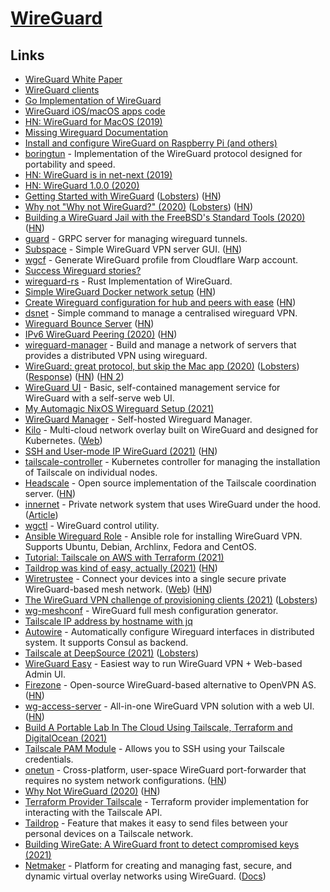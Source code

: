 # [WireGuard](https://openwrt.org/docs/guide-user/services/vpn/wireguard)

## Links

- [WireGuard White Paper](https://www.wireguard.com/papers/wireguard.pdf)
- [WireGuard clients](https://www.wireguard.com/install/)
- [Go Implementation of WireGuard](https://github.com/WireGuard/wireguard-go)
- [WireGuard iOS/macOS apps code](https://git.zx2c4.com/wireguard-ios)
- [HN: WireGuard for MacOS (2019)](https://news.ycombinator.com/item?id=19186795)
- [Missing Wireguard Documentation](https://github.com/pirate/wireguard-docs)
- [Install and configure WireGuard on Raspberry Pi (and others)](https://github.com/adrianmihalko/raspberrypiwireguard)
- [boringtun](https://github.com/cloudflare/boringtun) - Implementation of the WireGuard protocol designed for portability and speed.
- [HN: WireGuard is in net-next (2019)](https://news.ycombinator.com/item?id=21741133)
- [HN: WireGuard 1.0.0 (2020)](https://news.ycombinator.com/item?id=22724768)
- [Getting Started with WireGuard](https://miguelmota.com/blog/getting-started-with-wireguard/) ([Lobsters](https://lobste.rs/s/zozvm1/getting_started_with_wireguard)) ([HN](https://news.ycombinator.com/item?id=22788584))
- [Why not "Why not WireGuard?" (2020)](https://tailscale.com/blog/why-not-why-not-wireguard/) ([Lobsters](https://lobste.rs/s/y51k7h/why_not_why_not_wireguard)) ([HN](https://news.ycombinator.com/item?id=28897890))
- [Building a WireGuard Jail with the FreeBSD's Standard Tools (2020)](https://genneko.github.io/playing-with-bsd/networking/freebsd-wireguard-jail/) ([HN](https://news.ycombinator.com/item?id=23004061))
- [guard](https://github.com/stellarproject/guard) - GRPC server for managing wireguard tunnels.
- [Subspace](https://github.com/subspacecommunity/subspace) - Simple WireGuard VPN server GUI. ([HN](https://news.ycombinator.com/item?id=23243248))
- [wgcf](https://github.com/ViRb3/wgcf) - Generate WireGuard profile from Cloudflare Warp account.
- [Success Wireguard stories?](https://www.reddit.com/r/WireGuard/comments/gqmnjq/success_stories/)
- [wireguard-rs](https://github.com/WireGuard/wireguard-rs) - Rust Implementation of WireGuard.
- [Simple WireGuard Docker network setup](https://www.eisfunke.com/article/docker-wireguard-systemd.html) ([HN](https://news.ycombinator.com/item?id=24583512))
- [Create Wireguard configuration for hub and peers with ease](https://github.com/burghardt/easy-wg-quick) ([HN](https://news.ycombinator.com/item?id=24812199))
- [dsnet](https://github.com/naggie/dsnet) - Simple command to manage a centralised wireguard VPN.
- [Wireguard Bounce Server](https://gitlab.com/ncmncm/wireguard-bounce-server/) ([HN](https://news.ycombinator.com/item?id=25447805))
- [IPv6 WireGuard Peering (2020)](https://fly.io/blog/ipv6-wireguard-peering/) ([HN](https://news.ycombinator.com/item?id=25513828))
- [wireguard-manager](https://github.com/edomora97/wireguard-manager) - Build and manage a network of servers that provides a distributed VPN using wireguard.
- [WireGuard: great protocol, but skip the Mac app (2020)](https://rachelbythebay.com/w/2020/12/24/wg/) ([Lobsters](https://lobste.rs/s/ns7pdp/wireguard_great_protocol_skip_mac_app)) ([Response](https://lists.zx2c4.com/pipermail/wireguard/2020-December/006226.html)) ([HN](https://news.ycombinator.com/item?id=25533263)) ([HN 2](https://news.ycombinator.com/item?id=25759477))
- [WireGuard UI](https://github.com/EmbarkStudios/wg-ui) - Basic, self-contained management service for WireGuard with a self-serve web UI.
- [My Automagic NixOS Wireguard Setup (2021)](https://christine.website/blog/my-wireguard-setup-2021-02-06)
- [WireGuard Manager](https://github.com/complexorganizations/wireguard-manager) - Self-hosted Wireguard Manager.
- [Kilo](https://github.com/squat/kilo) - Multi-cloud network overlay built on WireGuard and designed for Kubernetes. ([Web](https://kilo.squat.ai/))
- [SSH and User-mode IP WireGuard (2021)](https://fly.io/blog/ssh-and-user-mode-ip-wireguard/) ([HN](https://news.ycombinator.com/item?id=26315695))
- [tailscale-controller](https://github.com/davidsbond/tailscale-controller) - Kubernetes controller for managing the installation of Tailscale on individual nodes.
- [Headscale](https://github.com/juanfont/headscale) - Open source implementation of the Tailscale coordination server. ([HN](https://news.ycombinator.com/item?id=28572013))
- [innernet](https://github.com/tonarino/innernet) - Private network system that uses WireGuard under the hood. ([Article](https://blog.tonari.no/introducing-innernet))
- [wgctl](https://github.com/apognu/wgctl) - WireGuard control utility.
- [Ansible Wireguard Role](https://github.com/githubixx/ansible-role-wireguard) - Ansible role for installing WireGuard VPN. Supports Ubuntu, Debian, Archlinx, Fedora and CentOS.
- [Tutorial: Tailscale on AWS with Terraform (2021)](https://mediamachine.io/blog/tailscale-on-aws-with-terraform-tutorial/)
- [Taildrop was kind of easy, actually (2021)](https://tailscale.com/blog/2021-06-taildrop-was-easy/) ([HN](https://news.ycombinator.com/item?id=27480281))
- [Wiretrustee](https://github.com/wiretrustee/wiretrustee) - Connect your devices into a single secure private WireGuard-based mesh network. ([Web](https://wiretrustee.com/)) ([HN](https://news.ycombinator.com/item?id=27672715))
- [The WireGuard VPN challenge of provisioning clients (2021)](https://utcc.utoronto.ca/~cks/space/blog/sysadmin/WireGuardProvisioningChallenge) ([Lobsters](https://lobste.rs/s/fynvif/wireguard_vpn_challenge_provisioning))
- [wg-meshconf](https://github.com/k4yt3x/wg-meshconf) - WireGuard full mesh configuration generator.
- [Tailscale IP address by hostname with jq](https://gist.github.com/jc00ke/06ab088b9f889b551ef3fea7b970b97d)
- [Autowire](https://github.com/elghazal-a/autowire) - Automatically configure Wireguard interfaces in distributed system. It supports Consul as backend.
- [Tailscale at DeepSource (2021)](https://deepsource.io/blog/tailscale-at-deepsource/) ([Lobsters](https://lobste.rs/s/fbdiwx/tailscale_at_deepsource))
- [WireGuard Easy](https://github.com/WeeJeWel/wg-easy) - Easiest way to run WireGuard VPN + Web-based Admin UI.
- [Firezone](https://github.com/firezone/firezone) - Open-source WireGuard-based alternative to OpenVPN AS. ([HN](https://news.ycombinator.com/item?id=28683231))
- [wg-access-server](https://github.com/Place1/wg-access-server) - All-in-one WireGuard VPN solution with a web UI. ([HN](https://news.ycombinator.com/item?id=28719488))
- [Build A Portable Lab In The Cloud Using Tailscale, Terraform and DigitalOcean (2021)](https://rossedman.io/blog/computers/scale-homelab-with-tailscale/)
- [Tailscale PAM Module](https://github.com/tailscale/pam) - Allows you to SSH using your Tailscale credentials.
- [onetun](https://github.com/aramperes/onetun) - Cross-platform, user-space WireGuard port-forwarder that requires no system network configurations. ([HN](https://news.ycombinator.com/item?id=28884938))
- [Why Not WireGuard (2020)](https://blog.ipfire.org/post/why-not-wireguard) ([HN](https://news.ycombinator.com/item?id=28896351))
- [Terraform Provider Tailscale](https://github.com/davidsbond/terraform-provider-tailscale) - Terraform provider implementation for interacting with the Tailscale API.
- [Taildrop](https://tailscale.com/kb/1106/taildrop/) - Feature that makes it easy to send files between your personal devices on a Tailscale network.
- [Building WireGate: A WireGuard front to detect compromised keys (2021)](https://blog.thinkst.com/2021/11/building-wiregate-wireguard-front-to.html)
- [Netmaker](https://github.com/gravitl/netmaker) - Platform for creating and managing fast, secure, and dynamic virtual overlay networks using WireGuard. ([Docs](https://netmaker.org/))
